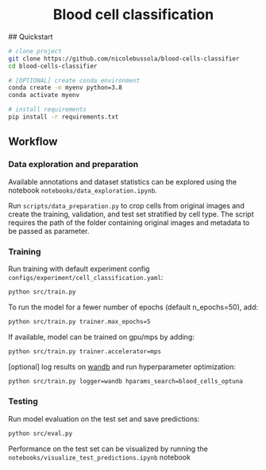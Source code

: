 <div align="center">

# Blood cell classification

</div>
##  Quickstart

```bash
# clone project
git clone https://github.com/nicolebussola/blood-cells-classifier
cd blood-cells-classifier

# [OPTIONAL] create conda environment
conda create -n myenv python=3.8
conda activate myenv

# install requirements
pip install -r requirements.txt
```

##  Workflow

### Data exploration and preparation
Available annotations and dataset statistics can be explored using the notebook  `notebooks/data_exploration.ipynb`.

Run `scripts/data_preparation.py` to crop cells from original images and create the training, validation, and test set stratified by cell type. The script requires the path of the folder containing original images and metadata to be passed as parameter.

### Training
Run training with default experiment config `configs/experiment/cell_classification.yaml`:

```bash
python src/train.py
```

To run the model for a fewer number of epochs (default n_epochs=50), add:
```bash
python src/train.py trainer.max_epochs=5
```


If available, model can be trained on gpu/mps by adding:
```bash
python src/train.py trainer.accelerator=mps
```

[optional] log results on [wandb](https://wandb.ai/site) and run hyperparameter optimization:
```bash
python src/train.py logger=wandb hparams_search=blood_cells_optuna
```


### Testing

Run model evaluation on the test set and save predictions:
```bash
python src/eval.py
```

Performance on the test set can be visualized by running the `notebooks/visualize_test_predictions.ipynb` notebook
